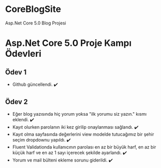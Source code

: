 # CoreBlogSite
Asp.Net Core 5.0 Blog Projesi

# Asp.Net Core 5.0 Proje Kampı Ödevleri
## Ödev 1 
- Github güncellendi. ✔️

## Ödev 2
- Eğer blog yazısında hiç yorum yoksa "ilk yorumu siz yazın." kısmı eklendi. ✔️
- Kayıt olurken parolanın iki kez girilip onaylanması sağlandı. ✔️
- Kayıt olma sayfasında değerlerini view modelde tutucağımız bir şehir seçim dropdownu yapıldı. ✔️
- Fluent Validationda kullanıcının parolası en az bir büyük harf, en az bir küçük harf ve en az 1 sayı içerecek şekilde ayarlandı. ✔️
- Yorum ve mail bülteni ekleme sorunu giderildi. ✔️
